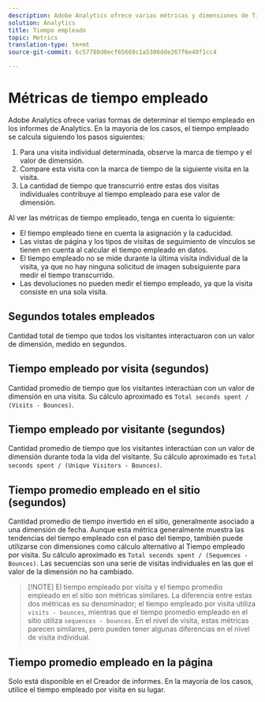 ```yaml
---
description: Adobe Analytics ofrece varias métricas y dimensiones de Tiempo empleado. Averigüe qué son y cómo se calculan.
solution: Analytics
title: Tiempo empleado
topic: Metrics
translation-type: tm+mt
source-git-commit: 6c57780d0ecf65669c1a5306dde267f6e48f1cc4

---
```



# Métricas de tiempo empleado

Adobe Analytics ofrece varias formas de determinar el tiempo empleado en los informes de Analytics. En la mayoría de los casos, el tiempo empleado se calcula siguiendo los pasos siguientes:

1. Para una visita individual determinada, observe la marca de tiempo y el valor de dimensión.
1. Compare esta visita con la marca de tiempo de la siguiente visita en la visita.
1. La cantidad de tiempo que transcurrió entre estas dos visitas individuales contribuye al tiempo empleado para ese valor de dimensión.

Al ver las métricas de tiempo empleado, tenga en cuenta lo siguiente:

* El tiempo empleado tiene en cuenta la asignación y la caducidad.
* Las vistas de página y los tipos de visitas de seguimiento de vínculos se tienen en cuenta al calcular el tiempo empleado en datos.
* El tiempo empleado no se mide durante la última visita individual de la visita, ya que no hay ninguna solicitud de imagen subsiguiente para medir el tiempo transcurrido.
* Las devoluciones no pueden medir el tiempo empleado, ya que la visita consiste en una sola visita.

## Segundos totales empleados

Cantidad total de tiempo que todos los visitantes interactuaron con un valor de dimensión, medido en segundos.

## Tiempo empleado por visita (segundos)

Cantidad promedio de tiempo que los visitantes interactúan con un valor de dimensión en una visita. Su cálculo aproximado es `Total seconds spent / (Visits - Bounces)`.

## Tiempo empleado por visitante (segundos)

Cantidad promedio de tiempo que los visitantes interactúan con un valor de dimensión durante toda la vida del visitante. Su cálculo aproximado es `Total seconds spent / (Unique Visitors - Bounces)`.

## Tiempo promedio empleado en el sitio (segundos)

Cantidad promedio de tiempo invertido en el sitio, generalmente asociado a una dimensión de fecha. Aunque esta métrica generalmente muestra las tendencias del tiempo empleado con el paso del tiempo, también puede utilizarse con dimensiones como cálculo alternativo al Tiempo empleado por visita. Su cálculo aproximado es `Total seconds spent / (Sequences - Bounces)`. Las secuencias son una serie de visitas individuales en las que el valor de la dimensión no ha cambiado.

> [!NOTE] El tiempo empleado por visita y el tiempo promedio empleado en el sitio son métricas similares. La diferencia entre estas dos métricas es su denominador; el tiempo empleado por visita utiliza `visits - bounces`, mientras que el tiempo promedio empleado en el sitio utiliza `sequences - bounces`. En el nivel de visita, estas métricas parecen similares, pero pueden tener algunas diferencias en el nivel de visita individual.

## Tiempo promedio empleado en la página

Solo está disponible en el Creador de informes. En la mayoría de los casos, utilice el tiempo empleado por visita en su lugar.

